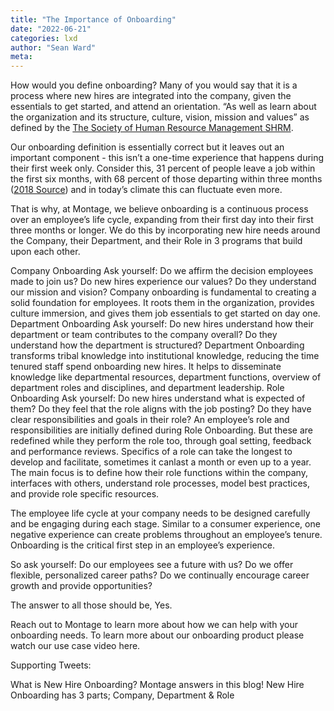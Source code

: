 ```yaml
---
title: "The Importance of Onboarding"
date: "2022-06-21"
categories: lxd 
author: "Sean Ward"
meta:
--- 
```


How would you define onboarding? Many of you would say that it is a process where new hires are integrated into the company, given the essentials to get started, and attend an orientation. “As well as learn about the organization and its structure, culture, vision, mission and values” as defined by the [The Society of Human Resource Management SHRM](https://www.shrm.org/resourcesandtools/tools-and-samples/toolkits/pages/understanding-employee-onboarding). 

Our onboarding definition is essentially correct but it leaves out an important component - this isn’t a one-time experience that happens during their first week only. Consider this, 31 percent of people leave a job within the first six months, with 68 percent of those departing within three months ([2018 Source](https://www.bamboohr.com/blog/onboarding-infographic/)) and in today’s climate this can fluctuate even more.

That is why, at Montage, we believe onboarding is a continuous process over an employee’s life cycle, expanding from their first day into their first three months or longer. We do this by incorporating new hire needs around the Company, their Department, and their Role in 3 programs that build upon each other.

Company Onboarding
Ask yourself: Do we affirm the decision employees made to join us? Do new hires experience our values? Do they understand our mission and vision?
 Company onboarding is  fundamental to creating a solid foundation for employees.  It roots them in the organization, provides culture immersion, and gives them job essentials to get started on day one.   
Department Onboarding
Ask yourself: Do new hires understand how their department or team contributes to the company overall? Do they understand how the department is structured? 
Department Onboarding transforms tribal knowledge into institutional knowledge, reducing  the time tenured staff spend onboarding new hires. It helps to disseminate knowledge like departmental resources, department functions, overview of department roles and disciplines, and department leadership.
Role Onboarding
Ask yourself: Do new hires understand what is expected of them? Do they feel that the role aligns with the job posting? Do they have clear responsibilities and goals in their role?
An employee’s role and responsibilities are initially defined during Role Onboarding. But these are redefined while they perform the role too, through goal setting, feedback and performance reviews. Specifics of a role can take the longest to develop and facilitate, sometimes it canlast a month or even up to a  year. The main focus is to define how their role functions within the company, interfaces with others, understand role processes, model best practices, and provide role specific resources.   

The employee life cycle at your company needs to be designed carefully and be engaging during each stage. Similar to a consumer experience, one negative experience can create problems throughout an employee’s tenure. Onboarding is the critical first step in an employee’s experience.

So ask yourself: Do our employees see a future with us? Do we offer flexible, personalized career paths? Do we continually encourage career growth and provide opportunities?

The answer to all those should be, Yes.

Reach out to Montage to learn more about how we can help with your onboarding needs. To learn more about our onboarding product please watch our use case video here.


Supporting Tweets:

What is New Hire Onboarding?  Montage answers in this blog!
New Hire Onboarding has 3 parts; Company, Department & Role






